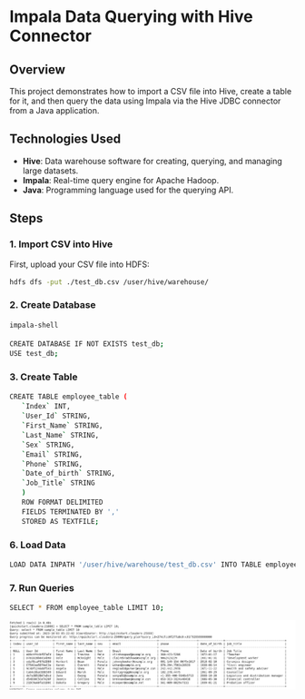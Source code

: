 # Impala Data Querying with Hive Connector

## Overview

This project demonstrates how to import a CSV file into Hive, create a table for it, and then query the data using Impala via the Hive JDBC connector from a Java application.

## Technologies Used

- **Hive**: Data warehouse software for creating, querying, and managing large datasets.
- **Impala**: Real-time query engine for Apache Hadoop.
- **Java**: Programming language used for the querying API.

## Steps

### 1. Import CSV into Hive

First, upload your CSV file into HDFS:

```bash
hdfs dfs -put ./test_db.csv /user/hive/warehouse/
```

### 2. Create Database

```bash
impala-shell

CREATE DATABASE IF NOT EXISTS test_db;
USE test_db;
```

### 3. Create Table

```bash
CREATE TABLE employee_table (
   `Index` INT,
   `User_Id` STRING,
   `First_Name` STRING,
   `Last_Name` STRING,
   `Sex` STRING,
   `Email` STRING,
   `Phone` STRING,
   `Date_of_birth` STRING,
   `Job_Title` STRING
   )
   ROW FORMAT DELIMITED
   FIELDS TERMINATED BY ','
   STORED AS TEXTFILE;
```

### 6. Load Data

```bash
LOAD DATA INPATH '/user/hive/warehouse/test_db.csv' INTO TABLE employee_table;
```

### 7. Run Queries

```bash
SELECT * FROM employee_table LIMIT 10;
```

![Alt text](image.png)
